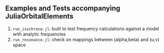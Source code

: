 ## Examples and Tests accompanying JuliaOrbitalElements

1. `run_isochrone.jl`: built to test frequency calculations against a model with analytic frequencies
2. `run_resonance.jl`: check on mappings between (alpha,beta) and (u,v) space

